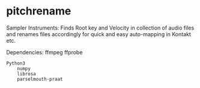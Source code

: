 # pitchrename
Sampler Instruments: Finds Root key and Velocity in collection of audio files and renames files accordingly for quick and easy auto-mapping in Kontakt etc.

Dependencies:
    ffmpeg
    ffprobe

    Python3
        numpy
        librosa
        parselmouth-praat
